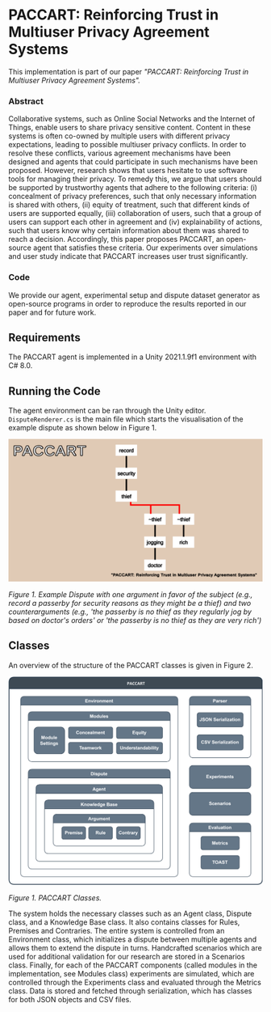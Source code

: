 # PACCART: Reinforcing Trust in Multiuser Privacy Agreement Systems

This implementation is part of our paper *"PACCART: Reinforcing Trust in Multiuser Privacy Agreement Systems".*

### Abstract
Collaborative systems, such as Online Social Networks and the Internet of Things, enable users to share privacy sensitive content. Content in these systems is often co-owned by multiple users with different privacy expectations, leading to possible multiuser privacy conflicts. In order to resolve these conflicts, various agreement mechanisms have been designed and agents that could participate in such mechanisms have been proposed. However, research shows that users hesitate to use software tools for managing their privacy. To remedy this, we argue that users should be supported by trustworthy agents that adhere to the following criteria: (i) concealment of privacy preferences, such that only necessary information is shared with others, (ii) equity of treatment, such that different kinds of users are supported equally, (iii) collaboration of users, such that a group of users can support each other in agreement and (iv) explainability of actions, such that users know why certain information about them was shared to reach a decision. Accordingly, this paper proposes PACCART, an open-source agent that satisfies these criteria. Our experiments over simulations and user study indicate that PACCART increases user trust significantly.  

### Code
We provide our agent, experimental setup and dispute dataset generator as open-source programs in order to reproduce the results reported in our paper and for future work.

## Requirements
The PACCART agent is implemented in a Unity 2021.1.9f1 environment with C# 8.0.

## Running the Code
The agent environment can be ran through the Unity editor. `DisputeRenderer.cs` is the main file which starts the visualisation of the example dispute as shown below in Figure 1. 

![Example Dispute.](/fig1.png "This is an Example Dispute.")

*Figure 1. Example Dispute with one argument in favor of the subject (e.g., record a passerby for security reasons as they might be a thief) and two counterarguments (e.g., 'the passerby is no  thief as they regularly jog by based on doctor's orders' or 'the passerby is no thief as they are very rich')* 

## Classes

An overview of the structure of the PACCART classes is given in Figure 2.

![PACCART Classes.](/fig2.png "PACCART Classes.")

*Figure 1. PACCART Classes.*

The system holds the necessary classes such as an Agent class, Dispute class, and a Knowledge Base class. It also contains classes for Rules, Premises and Contraries. The entire system is controlled from an Environment class, which initializes a dispute between multiple agents and allows them to extend the dispute in turns. Handcrafted scenarios which are used for additional validation for our research are stored in a Scenarios class. Finally, for each of the PACCART components (called modules in the implementation, see Modules class) experiments are simulated, which are controlled through the Experiments class and evaluated through the Metrics class. Data is stored and fetched through serialization, which has classes for both JSON objects and CSV files.
